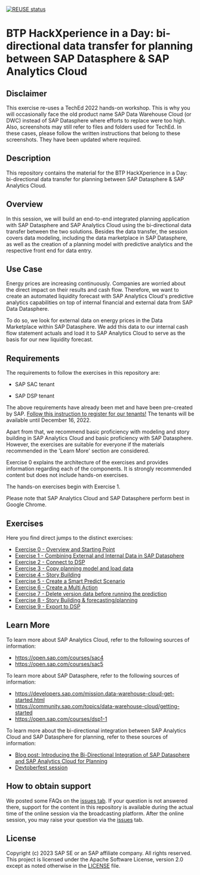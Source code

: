 [![REUSE status](https://api.reuse.software/badge/github.com/SAP-samples/teched2022-DA280)](https://api.reuse.software/info/github.com/SAP-samples/teched2022-DA280)

# BTP HackXperience in a Day: bi-directional data transfer for planning between SAP Datasphere & SAP Analytics Cloud

## Disclaimer

This exercise re-uses a TechEd 2022 hands-on workshop. This is why you will occasionally face the old product name SAP Data Warehouse Cloud (or DWC) instead of SAP Datasphere where efforts to replace were too high. Also, screenshots may still refer to files and folders used for TechEd. In these cases, please follow the written instructions that belong to these screenshots. They have been updated where required. 

## Description

This repository contains the material for the BTP HackXperience in a Day: bi-directional data transfer for planning between SAP Datasphere & SAP Analytics Cloud.  

## Overview

In this session, we will build an end-to-end integrated planning application with SAP Datasphere and SAP Analytics Cloud using the bi-directional data transfer between the two solutions. Besides the data transfer, the session covers data modeling, including the data marketplace in SAP Datasphere, as well as the creation of a planning model with predictive analytics and the respective front end for data entry.


## Use Case
Energy prices are increasing continuously. Companies are worried about the direct impact on their results and cash flow. Therefore, we want to create an automated liquidity forecast with SAP Analytics Cloud's predictive analytics capabilities on top of internal financial and external data from SAP Data Datasphere. 

To do so, we look for external data on energy prices in the Data Marketplace within SAP Datasphere. We add this data to our internal cash flow statement actuals and load it to SAP Analytics Cloud to serve as the basis for our new liquidity forecast.


## Requirements

The requirements to follow the exercises in this repository are:

- SAP SAC tenant

- SAP DSP tenant

The above requirements have already been met and have been pre-created by SAP. [Follow this instruction to register for our tenants!](exercises/00_Register) The tenants will be available until December 16, 2022.

Apart from that, we recommend basic proficiency with modeling and story building in SAP Analytics Cloud and basic proficiency with SAP Datasphere. However, the exercises are suitable for everyone if the materials recommended in the 'Learn More' section are considered.

Exercise 0 explains the architecture of the exercises and provides information regarding each of the components. It is strongly recommended content but does not include hands-on exercises.

The hands-on exercises begin with Exercise 1.

Please note that SAP Analytics Cloud and SAP Datasphere perform best in Google Chrome. 

## Exercises

Here you find direct jumps to the distinct exercises:

- [Exercise 0 - Overview and Starting Point](exercises/0_Overview_And_Starting_Point/)
- [Exercise 1 - Combining External and Internal Data in SAP Datasphere](exercises/1_DataMarketplace/)
- [Exercise 2 - Connect to DSP](exercises/2_Connect_to_DSP/)
- [Exercise 3 - Copy planning model and load data](exercises/3_Copy_Model_and_Import_Data/)
- [Exercise 4 - Story Building](exercises/4_Story_Building/)
- [Exercise 5 - Create a Smart Predict Scenario](exercises/5_Create_A_Smart_Predict_Scenario/)
- [Exercise 6 - Create a Multi Action](exercises/6_Create_A_Multi_Action/)
- [Exercise 7 - Delete version data before running the prediction](exercises/7_Delete_Version_Data/)
- [Exercise 8 - Story Building & forecasting/planning](exercises/8_Story_Building_Forecasting_Planning/)
- [Exercise 9 - Export to DSP](exercises/9_Export_to_DWC/)

## Learn More
To learn more about SAP Analytics Cloud, refer to the following sources of information:
- https://open.sap.com/courses/sac4
- 	https://open.sap.com/courses/sac5 

To learn more about SAP Datasphere, refer to the following sources of information:
- https://developers.sap.com/mission.data-warehouse-cloud-get-started.html 
- https://community.sap.com/topics/data-warehouse-cloud/getting-started
- https://open.sap.com/courses/dsp1-1

To learn more about the bi-directional integration between SAP Analytics Cloud and SAP Datasphere for planning, refer to these sources of information:
- [Blog post: Introducing the Bi-Directional Integration of SAP Datasphere and SAP Analytics Cloud for Planning](https://blogs.sap.com/2022/06/21/introducing-the-bi-directional-integration-of-sap-data-warehouse-cloud-and-sap-analytics-cloud-for-planning/?preview_id=1561485)
- [Devtoberfest session](https://groups.community.sap.com/t5/devtoberfest/bi-directional-integration-between-sap-data-warehouse-cloud-and/ec-p/9392#M52)

## How to obtain support

We posted some FAQs on the [issues tab](https://github.com/SAP-samples/teched2022-DA280/issues). If your question is not answered there, support for the content in this repository is available during the actual time of the online session via the broadcasting platform. After the online session, you may raise your question via the [issues](../../issues) tab. 

## License
Copyright (c) 2023 SAP SE or an SAP affiliate company. All rights reserved. This project is licensed under the Apache Software License, version 2.0 except as noted otherwise in the [LICENSE](LICENSES/Apache-2.0.txt) file.
